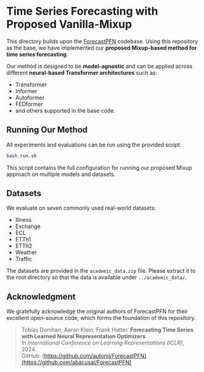 # Time Series Forecasting with Proposed Vanilla-Mixup 

This directory builds upon the [ForecastPFN](https://github.com/automl/ForecastPFN) codebase. Using this repository as the base, we have implemented our **proposed Mixup-based method for time series forecasting**.

Our method is designed to be **model-agnostic** and can be applied across different **neural-based Transformer architectures** such as:

- Transformer  
- Informer  
- Autoformer  
- FEDformer  
- and others supported in the base code.

## Running Our Method

All experiments and evaluations can be run using the provided script:

```bash
bash run.sh
```

This script contains the full configuration for running our proposed Mixup approach on multiple models and datasets.

## Datasets

We evaluate on seven commonly used real-world datasets:

- Illness  
- Exchange  
- ECL  
- ETTh1  
- ETTh2  
- Weather  
- Traffic  

The datasets are provided in the `academic_data.zip` file. Please extract it to the root directory so that the data is available under `../academic_data/`.

## Acknowledgment

We gratefully acknowledge the original authors of ForecastPFN for their excellent open-source code, which forms the foundation of this repository.

> Tobias Domhan, Aaron Klein, Frank Hutter. **Forecasting Time Series with Learned Neural Representation Optimizers**.  
> In *International Conference on Learning Representations (ICLR)*, 2024.  
> GitHub: [https://github.com/automl/ForecastPFN](https://github.com/abacusai/ForecastPFN)
